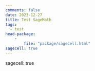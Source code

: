```yaml
---
comments: false
date: 2023-12-27
title: Test SageMath
tags:
  - test
head-package:
	-
		file: "package/sagecell.html"
sagecell: true
---
```


<div class=”compute”>


</div>

sagecell: true